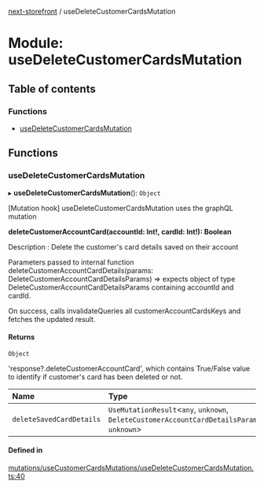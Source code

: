 [next-storefront](../README.md) / useDeleteCustomerCardsMutation

# Module: useDeleteCustomerCardsMutation

## Table of contents

### Functions

- [useDeleteCustomerCardsMutation](useDeleteCustomerCardsMutation.md#usedeletecustomercardsmutation)

## Functions

### useDeleteCustomerCardsMutation

▸ **useDeleteCustomerCardsMutation**(): `Object`

[Mutation hook] useDeleteCustomerCardsMutation uses the graphQL mutation

<b>deleteCustomerAccountCard(accountId: Int!, cardId: Int!): Boolean</b>

Description : Delete the customer's card details saved on their account

Parameters passed to internal function deleteCustomerAccountCardDetails(params: DeleteCustomerAccountCardDetailsParams) => expects object of type DeleteCustomerAccountCardDetailsParams containing accountId and cardId.

On success, calls invalidateQueries all customerAccountCardsKeys and fetches the updated result.

#### Returns

`Object`

'response?.deleteCustomerAccountCard', which contains True/False value to identify if customer's card has been deleted or not.

| Name                     | Type                                                                                        |
| :----------------------- | :------------------------------------------------------------------------------------------ |
| `deleteSavedCardDetails` | `UseMutationResult`<`any`, `unknown`, `DeleteCustomerAccountCardDetailsParams`, `unknown`\> |

#### Defined in

[mutations/useCustomerCardsMutations/useDeleteCustomerCardsMutation.ts:40](https://github.com/KiboSoftware/nextjs-storefront/blob/973d553/hooks/mutations/useCustomerCardsMutations/useDeleteCustomerCardsMutation.ts#L40)
